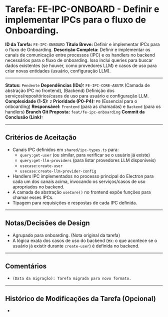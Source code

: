 # Tarefa: FE-IPC-ONBOARD - Definir e implementar IPCs para o fluxo de Onboarding.

**ID da Tarefa:** `FE-IPC-ONBOARD`
**Título Breve:** Definir e implementar IPCs para o fluxo de Onboarding.
**Descrição Completa:**
Definir e implementar os canais de comunicação entre processos (IPC) e os handlers no backend necessários para o fluxo de onboarding. Isso inclui queries para buscar dados existentes (se houver, como provedores LLM) e casos de uso para criar novas entidades (usuário, configuração LLM).

---

**Status:** `Pendente`
**Dependências (IDs):** `FE-IPC-CORE-ABSTR` (Camada de abstração IPC no frontend), (Backend) Definição dos serviços/repositórios/casos de uso para usuário e configuração LLM.
**Complexidade (1-5):** `2`
**Prioridade (P0-P4):** `P0` (Essencial para o onboarding)
**Responsável:** `Frontend` (para as chamadas) e `Backend` (para os handlers)
**Branch Git Proposta:** `feat/fe-ipc-onboarding`
**Commit da Conclusão (Link):**

---

## Critérios de Aceitação
- Canais IPC definidos em `shared/ipc-types.ts` para:
    - `query:get-user` (ou similar, para verificar se o usuário já existe)
    - `query:get-llm-providers` (para listar provedores LLM disponíveis)
    - `usecase:create-user`
    - `usecase:create-llm-provider-config`
- Handlers IPC implementados no processo principal do Electron para cada um dos canais acima, invocando os serviços/casos de uso apropriados no backend.
- A camada de abstração `useCore()` no frontend expõe funções para chamar esses IPCs.
- Tipagem para requisições e respostas de cada IPC definida.

---

## Notas/Decisões de Design
- Agrupado para onboarding. (Nota original da tarefa)
- A lógica exata dos casos de uso do backend (ex: o que acontece se o usuário já existir durante `create-user`) é definida no backend.

---

## Comentários
- `(Data da migração): Tarefa migrada para novo formato.`

---

## Histórico de Modificações da Tarefa (Opcional)
-
